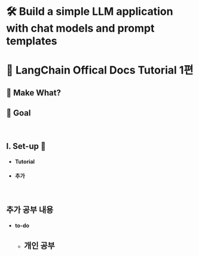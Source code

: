 # 🛠️ Build a simple LLM application with chat models and prompt templates

# 🦜 LangChain Offical Docs Tutorial 1편

## 🤖 Make What?


## 🎯 Goal


<br>

## I. Set-up 💾
- #### Tutorial



- #### 추가

<br>


##  추가 공부 내용
- #### to-do
    
    - 개인 공부
        - 